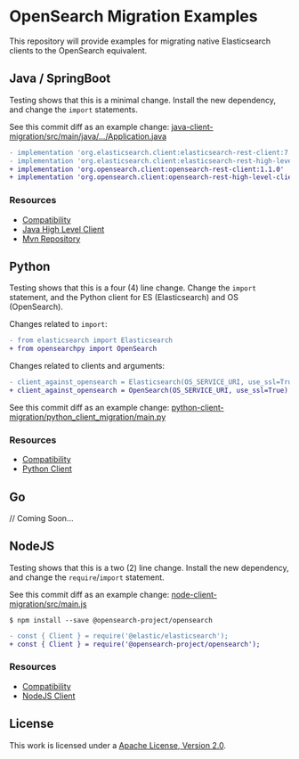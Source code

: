 # OpenSearch Migration Examples

This repository will provide examples for migrating native Elasticsearch clients to
the OpenSearch equivalent.

## Java / SpringBoot

Testing shows that this is a minimal change. Install the new dependency, and change the `import` statements.

See this commit diff as an example change: [java-client-migration/src/main/java/.../Application.java](https://github.com/aiven/opensearch-migration-examples/commit/7453d659c06b234ae7f28f801a074e459c2f31c8)

```diff
- implementation 'org.elasticsearch.client:elasticsearch-rest-client:7.10.2'
- implementation 'org.elasticsearch.client:elasticsearch-rest-high-level-client:7.10.2'
+ implementation 'org.opensearch.client:opensearch-rest-client:1.1.0'
+ implementation 'org.opensearch.client:opensearch-rest-high-level-client:1.1.0'
```

### Resources

- [Compatibility](https://opensearch.org/docs/latest/clients/index/)
- [Java High Level Client](https://opensearch.org/docs/latest/clients/java-rest-high-level/)
- [Mvn Repository](https://mvnrepository.com/artifact/org.opensearch.client)

## Python

Testing shows that this is a four (4) line change. Change the `import` statement, and the Python client for ES (Elasticsearch) and OS (OpenSearch).

Changes related to `import`:

```diff
- from elasticsearch import Elasticsearch
+ from opensearchpy import OpenSearch
```

Changes related to clients and arguments:

```diff
- client_against_opensearch = Elasticsearch(OS_SERVICE_URI, use_ssl=True)
+ client_against_opensearch = OpenSearch(OS_SERVICE_URI, use_ssl=True)
```

See this commit diff as an example change: [python-client-migration/python_client_migration/main.py](https://github.com/aiven/opensearch-migration-examples/commit/f11b0e379dc63d9c023b62a032a72d9f1d4b9fc5)

### Resources

- [Compatibility](https://opensearch.org/docs/latest/clients/index/)
- [Python Client](https://opensearch.org/docs/latest/clients/python)

## Go

// Coming Soon...

## NodeJS

Testing shows that this is a two (2) line change. Install the new dependency, and change the `require`/`import` statement.

See this commit diff as an example change: [node-client-migration/src/main.js](https://github.com/aiven/opensearch-migration-examples/commit/deebaff2833bd8e851aa00001ac37ebf69cca9a3)

```shell
$ npm install --save @opensearch-project/opensearch
```

```diff
- const { Client } = require('@elastic/elasticsearch');
+ const { Client } = require('@opensearch-project/opensearch');
```

### Resources

- [Compatibility](https://opensearch.org/docs/latest/clients/index/)
- [NodeJS Client](https://opensearch.org/docs/latest/clients/javascript/)

## License
This work is licensed under a [Apache License, Version 2.0](http://www.apache.org/licenses/LICENSE-2.0.txt).
